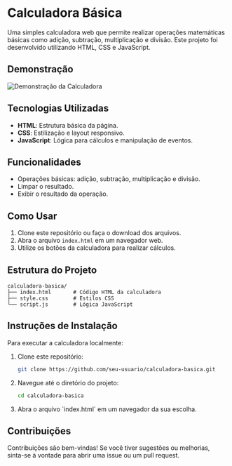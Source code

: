 # Calculadora Básica

Uma simples calculadora web que permite realizar operações matemáticas básicas como adição, subtração, multiplicação e divisão. Este projeto foi desenvolvido utilizando HTML, CSS e JavaScript.

## Demonstração

![Demonstração da Calculadora]([link-para-imagem.png](https://github.com/Kenepher/caluladora-basica/blob/main/Calculadora%20Basica/imagens/Demonstracao%20Calculadora))  

## Tecnologias Utilizadas

- **HTML**: Estrutura básica da página.
- **CSS**: Estilização e layout responsivo.
- **JavaScript**: Lógica para cálculos e manipulação de eventos.

## Funcionalidades

- Operações básicas: adição, subtração, multiplicação e divisão.
- Limpar o resultado.
- Exibir o resultado da operação.

## Como Usar

1. Clone este repositório ou faça o download dos arquivos.
2. Abra o arquivo `index.html` em um navegador web.
3. Utilize os botões da calculadora para realizar cálculos.

## Estrutura do Projeto

```
calculadora-basica/
├── index.html       # Código HTML da calculadora
├── style.css        # Estilos CSS
└── script.js        # Lógica JavaScript
```

## Instruções de Instalação

Para executar a calculadora localmente:

1. Clone este repositório:
   ```bash
   git clone https://github.com/seu-usuario/calculadora-basica.git
   ```
2. Navegue até o diretório do projeto:
   ```bash
   cd calculadora-basica
   ```
3. Abra o arquivo \`index.html\` em um navegador da sua escolha.

## Contribuições

Contribuições são bem-vindas! Se você tiver sugestões ou melhorias, sinta-se à vontade para abrir uma issue ou um pull request.
